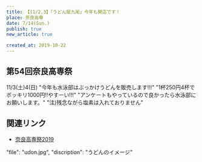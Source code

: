 ```yaml
---
title: 【11/2,3】「うどん屋九尾」今年も開店です！
place: 奈良高専
date: 7/14(Sun.)
publish: true
new_article: true

created_at: 2019-10-22
---
```


## 第54回奈良高専祭

11/3(土)4(日)
"今年も水泳部はぶっかけうどんを販売します!!!"
"1杯250円4杯でポッキリ1000円!!やすーい!!!"
"アンケートもやっているので良かったら水泳部にお願いします。"
"注)残念ながら塩素は入れておりません"

## 関連リンク

- [奈良高専祭2019](https://www.nara-k.ac.jp/kousensai/)

 "file": "udon.jpg",
      "discription": "うどんのイメージ"
  
